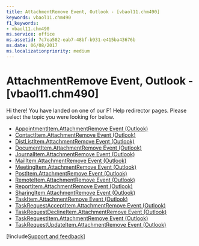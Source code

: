 ```yaml
---
title: AttachmentRemove Event, Outlook - [vbaol11.chm490]
keywords: vbaol11.chm490
f1_keywords:
- vbaol11.chm490
ms.service: office
ms.assetid: 7c7ea582-eab7-48bf-b931-e415ba43676b
ms.date: 06/08/2017
ms.localizationpriority: medium
---
```



# AttachmentRemove Event, Outlook - [vbaol11.chm490]

Hi there! You have landed on one of our F1 Help redirector pages. Please select the topic you were looking for below.

- [AppointmentItem.AttachmentRemove Event (Outlook)](https://msdn.microsoft.com/library/db3778f6-3cf4-0830-909a-0b3171b6d605%28Office.15%29.aspx)
- [ContactItem.AttachmentRemove Event (Outlook)](https://msdn.microsoft.com/library/e7080603-d978-aeb8-a50c-1bcc53504422%28Office.15%29.aspx)
- [DistListItem.AttachmentRemove Event (Outlook)](https://msdn.microsoft.com/library/08462397-4ba9-c62b-4bf7-b6856648083a%28Office.15%29.aspx)
- [DocumentItem.AttachmentRemove Event (Outlook)](https://msdn.microsoft.com/library/c921bdd1-f922-8cd4-a31c-fd880b447099%28Office.15%29.aspx)
- [JournalItem.AttachmentRemove Event (Outlook)](https://msdn.microsoft.com/library/6cf2673d-a328-7649-e5f3-e171ff8354e1%28Office.15%29.aspx)
- [MailItem.AttachmentRemove Event (Outlook)](https://msdn.microsoft.com/library/3c7fb9c8-55ef-f298-ab00-95e7537c3f1a%28Office.15%29.aspx)
- [MeetingItem.AttachmentRemove Event (Outlook)](https://msdn.microsoft.com/library/418fcee8-fba8-1296-0689-75d4f84c508a%28Office.15%29.aspx)
- [PostItem.AttachmentRemove Event (Outlook)](https://msdn.microsoft.com/library/9fb7c1c3-e339-1dca-7c89-58c44e4435d5%28Office.15%29.aspx)
- [RemoteItem.AttachmentRemove Event (Outlook)](https://msdn.microsoft.com/library/b31b2967-5014-1ced-67b7-4cc4793864e0%28Office.15%29.aspx)
- [ReportItem.AttachmentRemove Event (Outlook)](https://msdn.microsoft.com/library/9df574ed-f1df-2ff8-1508-4d2ab35a8bca%28Office.15%29.aspx)
- [SharingItem.AttachmentRemove Event (Outlook)](https://msdn.microsoft.com/library/e32249bd-7ff4-e240-ddd8-2b59bbb1d0d8%28Office.15%29.aspx)
- [TaskItem.AttachmentRemove Event (Outlook)](https://msdn.microsoft.com/library/2982d79c-81b8-cca9-4a46-ce6b0a95ff80%28Office.15%29.aspx)
- [TaskRequestAcceptItem.AttachmentRemove Event (Outlook)](https://msdn.microsoft.com/library/5cb672ed-ce5a-4c41-1ce0-c86eec14f0c5%28Office.15%29.aspx)
- [TaskRequestDeclineItem.AttachmentRemove Event (Outlook)](https://msdn.microsoft.com/library/71e36429-33f6-9590-bcc2-4b12e96f97ce%28Office.15%29.aspx)
- [TaskRequestItem.AttachmentRemove Event (Outlook)](https://msdn.microsoft.com/library/eaaf22ec-08d0-42c6-2d20-2f146d475445%28Office.15%29.aspx)
- [TaskRequestUpdateItem.AttachmentRemove Event (Outlook)](https://msdn.microsoft.com/library/915b452e-e872-6258-0ee1-d5b973200d34%28Office.15%29.aspx)

[!include[Support and feedback](~/includes/feedback-boilerplate.md)]